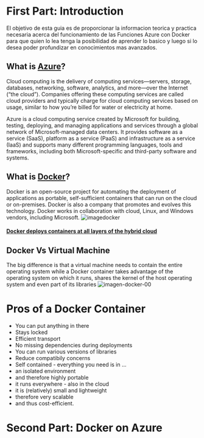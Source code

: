 # First Part: Introduction
El objetivo de esta guia es de proporcionar la informacion teorica y practica necesaria acerca del funcionamiento de las Funciones Azure con Docker para que quien lo lea tenga la posibilidad de aprender lo basico y luego si lo desea poder profundizar en conocimientos mas avanzados.

## What is [Azure](https://azure.microsoft.com/en-us/overview/what-is-azure/)?
Cloud computing is the delivery of computing services—servers, storage, databases, networking, software, analytics, and more—over the Internet (“the cloud”). Companies offering these computing services are called cloud providers and typically charge for cloud computing services based on usage, similar to how you’re billed for water or electricity at home.

Azure is a cloud computing service created by Microsoft for building, testing, deploying, and managing applications and services through a global network of Microsoft-managed data centers. It provides software as a service (SaaS), platform as a service (PaaS) and infrastructure as a service (IaaS) and supports many different programming languages, tools and frameworks, including both Microsoft-specific and third-party software and systems.

## What is [Docker](https://www.docker.com/what-docker)?
Docker is an open-source project for automating the deployment of applications as portable, self-sufficient containers that can run on the cloud or on-premises. Docker is also a company that promotes and evolves this technology. Docker works in collaboration with cloud, Linux, and Windows vendors, including Microsoft.
![imagedocker](https://user-images.githubusercontent.com/32108894/41814405-63fb28fa-7721-11e8-8495-4c81ec728dbd.png)
#### [Docker deploys containers at all layers of the hybrid cloud](https://docs.microsoft.com/en-us/dotnet/standard/microservices-architecture/container-docker-introduction/docker-defined)

## Docker Vs Virtual Machine
The big difference is that a virtual machine needs to contain the entire operating system while a Docker container takes advantage of the operating system on which it runs, shares the kernel of the host operating system and even part of its libraries
![imagen-docker-00](https://user-images.githubusercontent.com/32108894/41824616-81b58e26-77e9-11e8-8ac2-ce696cd83e54.png)


# Pros of a Docker Container
* You can put anything in there
* Stays locked
* Efficient transport
* No missing dependencies during deployments
* You can run various versions of libraries
* Reduce compatibily concerns
* Self contained - everything you need is in …
* an isolated environment
* and therefore highly portable
* it runs everywhere - also in the cloud
* it is (relatively) small and lightweight
* therefore very scalable
* and thus cost-efficient.

# Second Part: Docker on Azure 

